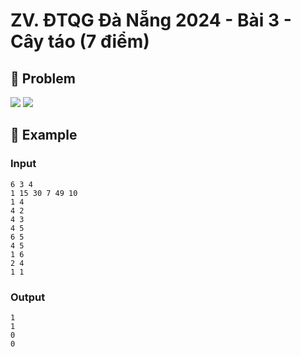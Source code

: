 # ZV. ĐTQG Đà Nẵng 2024 - Bài 3 - Cây táo (7 điểm)

## 📖 Problem

![](https://espresso.codeforces.com/1acd2c7dbfc2bc7b323c51e06ba0e88341b38a04.png)
![](https://espresso.codeforces.com/06c2101c238738e181f95d18782f4ac16ed2d658.png)


## 🧠 Example

### Input

```text
6 3 4
1 15 30 7 49 10
1 4
4 2
4 3
4 5
6 5
4 5
1 6
2 4
1 1
```

### Output

```text
1
1
0
0
```


